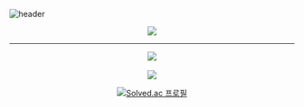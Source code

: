 ![header](https://capsule-render.vercel.app/api?type=waving&color=auto&height=250&section=header&text=🐈Sunk%20Github🐈&fontSize=90)

<p align="center">
<img src="https://github.com/sunk-dev/sunk-dev/assets/103514806/946c9d56-392a-44f9-bf9c-1618e431033f"></img>
</p>
<hr>
<p align="center">
<img src="https://github-readme-stats.vercel.app/api/top-langs/?username=sunk-dev&layout=compact"><br><br>
<img src="https://github-readme-stats.vercel.app/api?username=sunk-dev&show_icons=true">
</p>
<div align="center">

[![Solved.ac
프로필](http://mazassumnida.wtf/api/v2/generate_badge?boj=jsk2342)](https://solved.ac/jsk2342)

</div>
